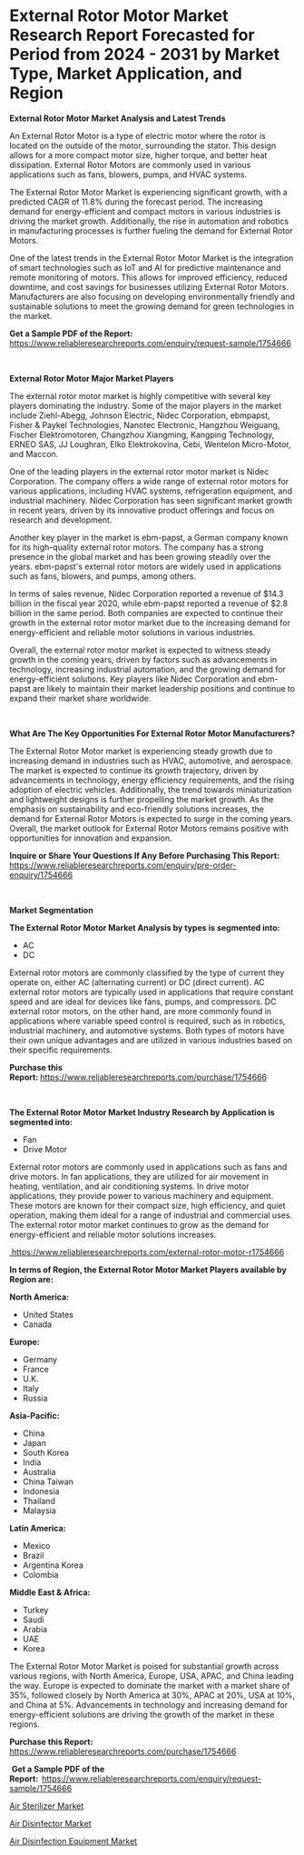 <p><h1>External Rotor Motor Market Research Report Forecasted for Period from 2024 -  2031 by Market Type, Market Application, and Region</h1></p><p><strong>External Rotor Motor Market Analysis and Latest Trends</strong></p>
<p><p>An External Rotor Motor is a type of electric motor where the rotor is located on the outside of the motor, surrounding the stator. This design allows for a more compact motor size, higher torque, and better heat dissipation. External Rotor Motors are commonly used in various applications such as fans, blowers, pumps, and HVAC systems.</p><p>The External Rotor Motor Market is experiencing significant growth, with a predicted CAGR of 11.8% during the forecast period. The increasing demand for energy-efficient and compact motors in various industries is driving the market growth. Additionally, the rise in automation and robotics in manufacturing processes is further fueling the demand for External Rotor Motors.</p><p>One of the latest trends in the External Rotor Motor Market is the integration of smart technologies such as IoT and AI for predictive maintenance and remote monitoring of motors. This allows for improved efficiency, reduced downtime, and cost savings for businesses utilizing External Rotor Motors. Manufacturers are also focusing on developing environmentally friendly and sustainable solutions to meet the growing demand for green technologies in the market.</p></p>
<p><strong>Get a Sample PDF of the Report:&nbsp;</strong> <a href="https://www.reliableresearchreports.com/enquiry/request-sample/1754666">https://www.reliableresearchreports.com/enquiry/request-sample/1754666</a></p>
<p>&nbsp;</p>
<p><strong>External Rotor Motor Major Market Players</strong></p>
<p><p>The external rotor motor market is highly competitive with several key players dominating the industry. Some of the major players in the market include Ziehl-Abegg, Johnson Electric, Nidec Corporation, ebmpapst, Fisher & Paykel Technologies, Nanotec Electronic, Hangzhou Weiguang, Fischer Elektromotoren, Changzhou Xiangming, Kangping Technology, ERNEO SAS, JJ Loughran, Elko Elektrokovina, Cebi, Wentelon Micro-Motor, and Maccon.</p><p>One of the leading players in the external rotor motor market is Nidec Corporation. The company offers a wide range of external rotor motors for various applications, including HVAC systems, refrigeration equipment, and industrial machinery. Nidec Corporation has seen significant market growth in recent years, driven by its innovative product offerings and focus on research and development.</p><p>Another key player in the market is ebm-papst, a German company known for its high-quality external rotor motors. The company has a strong presence in the global market and has been growing steadily over the years. ebm-papst's external rotor motors are widely used in applications such as fans, blowers, and pumps, among others.</p><p>In terms of sales revenue, Nidec Corporation reported a revenue of $14.3 billion in the fiscal year 2020, while ebm-papst reported a revenue of $2.8 billion in the same period. Both companies are expected to continue their growth in the external rotor motor market due to the increasing demand for energy-efficient and reliable motor solutions in various industries.</p><p>Overall, the external rotor motor market is expected to witness steady growth in the coming years, driven by factors such as advancements in technology, increasing industrial automation, and the growing demand for energy-efficient solutions. Key players like Nidec Corporation and ebm-papst are likely to maintain their market leadership positions and continue to expand their market share worldwide.</p></p>
<p>&nbsp;</p>
<p><strong>What Are The Key Opportunities For External Rotor Motor Manufacturers?</strong></p>
<p><p>The External Rotor Motor market is experiencing steady growth due to increasing demand in industries such as HVAC, automotive, and aerospace. The market is expected to continue its growth trajectory, driven by advancements in technology, energy efficiency requirements, and the rising adoption of electric vehicles. Additionally, the trend towards miniaturization and lightweight designs is further propelling the market growth. As the emphasis on sustainability and eco-friendly solutions increases, the demand for External Rotor Motors is expected to surge in the coming years. Overall, the market outlook for External Rotor Motors remains positive with opportunities for innovation and expansion.</p></p>
<p><strong>Inquire or Share Your Questions If Any Before Purchasing This Report:</strong> <a href="https://www.reliableresearchreports.com/enquiry/pre-order-enquiry/1754666">https://www.reliableresearchreports.com/enquiry/pre-order-enquiry/1754666</a></p>
<p>&nbsp;</p>
<p><strong>Market Segmentation</strong></p>
<p><strong>The External Rotor Motor Market Analysis by types is segmented into:</strong></p>
<p><ul><li>AC</li><li>DC</li></ul></p>
<p><p>External rotor motors are commonly classified by the type of current they operate on, either AC (alternating current) or DC (direct current). AC external rotor motors are typically used in applications that require constant speed and are ideal for devices like fans, pumps, and compressors. DC external rotor motors, on the other hand, are more commonly found in applications where variable speed control is required, such as in robotics, industrial machinery, and automotive systems. Both types of motors have their own unique advantages and are utilized in various industries based on their specific requirements.</p></p>
<p><strong>Purchase this Report:&nbsp;</strong><a href="https://www.reliableresearchreports.com/purchase/1754666">https://www.reliableresearchreports.com/purchase/1754666</a></p>
<p>&nbsp;</p>
<p><strong>The External Rotor Motor Market Industry Research by Application is segmented into:</strong></p>
<p><ul><li>Fan</li><li>Drive Motor</li></ul></p>
<p><p>External rotor motors are commonly used in applications such as fans and drive motors. In fan applications, they are utilized for air movement in heating, ventilation, and air conditioning systems. In drive motor applications, they provide power to various machinery and equipment. These motors are known for their compact size, high efficiency, and quiet operation, making them ideal for a range of industrial and commercial uses. The external rotor motor market continues to grow as the demand for energy-efficient and reliable motor solutions increases.</p></p>
<p><a href="https://www.reliableresearchreports.com/external-rotor-motor-r1754666">&nbsp;https://www.reliableresearchreports.com/external-rotor-motor-r1754666</a></p>
<p><strong>In terms of Region, the External Rotor Motor Market Players available by Region are:</strong></p>
<p>
    <p> <strong> North America: </strong>
        <ul>
            <li>United States</li>
            <li>Canada</li>
        </ul>
        </p> 
    <p> <strong> Europe: </strong>
        <ul>
            <li>Germany</li>
            <li>France</li>
            <li>U.K.</li>
            <li>Italy</li>
            <li>Russia</li>
        </ul>
        </p> 
    <p> <strong> Asia-Pacific: </strong>
        <ul>
            <li>China</li>
            <li>Japan</li>
            <li>South Korea</li>
            <li>India</li>
            <li>Australia</li>
            <li>China Taiwan</li>
            <li>Indonesia</li>
            <li>Thailand</li>
            <li>Malaysia</li>
        </ul>
        </p> 
    <p> <strong> Latin America: </strong>
        <ul>
            <li>Mexico</li>
            <li>Brazil</li>
            <li>Argentina Korea</li>
            <li>Colombia</li>
        </ul>
        </p> 
    <p> <strong> Middle East & Africa: </strong>
        <ul>
            <li>Turkey</li>
            <li>Saudi</li>
            <li>Arabia</li>
            <li>UAE</li>
            <li>Korea</li>
        </ul>
    </p>
    </p>
<p><p>The External Rotor Motor Market is poised for substantial growth across various regions, with North America, Europe, USA, APAC, and China leading the way. Europe is expected to dominate the market with a market share of 35%, followed closely by North America at 30%, APAC at 20%, USA at 10%, and China at 5%. Advancements in technology and increasing demand for energy-efficient solutions are driving the growth of the market in these regions.</p></p>
<p><strong>Purchase this Report: </strong><a href="https://www.reliableresearchreports.com/purchase/1754666">https://www.reliableresearchreports.com/purchase/1754666</a></p>
<p>&nbsp;<strong>Get a Sample PDF of the Report:&nbsp;&nbsp;</strong><a href="https://www.reliableresearchreports.com/enquiry/request-sample/1754666">https://www.reliableresearchreports.com/enquiry/request-sample/1754666</a></p>
<p><strong></strong></p>
<p><p><a href="https://www.linkedin.com/pulse/air-sterilizernbspmarket-focuses-market-share-size-projected-forecast-uiiie?trackingId=alaKKSQDaOVsxSh8UfNwpA%3D%3D">Air Sterilizer Market</a></p><p><a href="https://www.linkedin.com/pulse/air-disinfector-market-exploring-share-trends-future-ylnje?trackingId=feLidtWtzCD0GMkM5hjQbA%3D%3D">Air Disinfector Market</a></p><p><a href="https://www.linkedin.com/pulse/air-disinfection-equipment-market-comprehensive-assessment-nezve?trackingId=aaSZ%2FDA9XncCJxnh4MMhRw%3D%3D">Air Disinfection Equipment Market</a></p></p>
